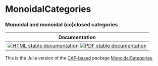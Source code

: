 <!-- BEGIN HEADER -->
# MonoidalCategories

### Monoidal and monoidal (co)closed categories

| Documentation |
| ------------- |
| [![HTML stable documentation][html-img]][html-url] [![PDF stable documentation][pdf-img]][pdf-url] |

<!-- END HEADER -->

This is the Julia version of the [CAP-based][CAP_based] package [MonoidalCategories][MonoidalCategories].

[CAP_based]: https://homalg-project.github.io/docs/CAP_project-based/
[MonoidalCategories]: https://homalg-project.github.io/pkg/MonoidalCategories

<!-- BEGIN FOOTER -->
[html-img]: https://img.shields.io/badge/🔗%20HTML-stable-blue.svg
[html-url]: https://homalg-project.github.io/CAP_project/MonoidalCategories/doc/chap0_mj.html

[pdf-img]: https://img.shields.io/badge/🔗%20PDF-stable-blue.svg
[pdf-url]: https://homalg-project.github.io/CAP_project/MonoidalCategories/download_pdf.html
<!-- END FOOTER -->
